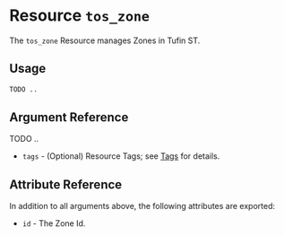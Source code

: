 # Resource `tos_zone`

The `tos_zone` Resource manages Zones in Tufin ST.

## Usage

```terraform
TODO ..
```

## Argument Reference

TODO ..

* `tags` - (Optional) Resource Tags; see [Tags](tag.md) for details.

## Attribute Reference

In addition to all arguments above, the following attributes are exported:

* `id` - The Zone Id.
